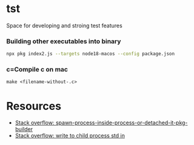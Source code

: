 # tst
Space for developing and stroing test features

### Building other executables into binary
```bash
npx pkg index2.js --targets node18-macos --config package.json
```

### c=Compile c on mac
```
make <filename-without-.c>
```

# Resources
- [Stack overflow: spawn-process-inside-process-or-detached-it-pkg-builder](https://stackoverflow.com/questions/73210212/spawn-process-inside-process-or-detached-it-pkg-builder)
- [Stack overflow: write to child process std in](https://stackoverflow.com/questions/13230370/nodejs-child-process-write-to-stdin-from-an-already-initialised-process)
